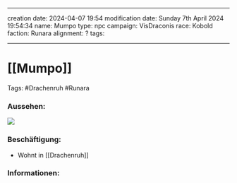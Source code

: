 
---
creation date: 2024-04-07 19:54 
modification date: Sunday 7th April 2024 19:54:34 
name: Mumpo
type: npc 
campaign: VisDraconis
race: Kobold
faction: Runara
alignment: ?
tags:

--- 

# [[Mumpo]]

Tags: #Drachenruh #Runara 

### Aussehen:
![](../assets/images/Mumpo.png)

### Beschäftigung:
- Wohnt in [[Drachenruh]]

### Informationen:
